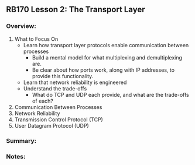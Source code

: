 ## RB170 Lesson 2: The Transport Layer

### Overview:

1. What to Focus On
   * Learn how transport layer protocols enable communication between processes
     * Build a mental model for what multiplexing and demultiplexing are.
     * Be clear about how ports work, along with IP addresses, to provide this functionality.
   * Learn that network reliability is engineered
   * Understand the trade-offs
     * What do TCP and UDP each provide, and what are the trade-offs of each?
2. Communication Between Processes
3. Network Reliability
4. Transmission Control Protocol (TCP)
5. User Datagram Protocol (UDP)



### Summary:



### Notes:

